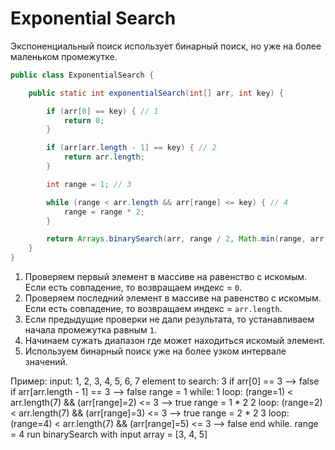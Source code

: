 # Exponential Search

Экспоненциальный поиск использует бинарный поиск, но уже на более маленьком промежутке.

```java
public class ExponentialSearch {

    public static int exponentialSearch(int[] arr, int key) {

        if (arr[0] == key) { // 1
            return 0;
        }

        if (arr[arr.length - 1] == key) { // 2
            return arr.length;
        }

        int range = 1; // 3

        while (range < arr.length && arr[range] <= key) { // 4
            range = range * 2;
        }

        return Arrays.binarySearch(arr, range / 2, Math.min(range, arr.length), key); // 5
    }
}
```

1. Проверяем первый элемент в массиве на равенство с искомым. Если есть совпадение, то возвращаем индекс = `0`.
2. Проверяем последний элемент в массиве на равенство с искомым. Если есть совпадение, то возвращаем индекс = `arr.length`.
3. Если предыдущие проверки не дали результата, то устанавливаем начала промежутка равным `1`.
4. Начинаем сужать диапазон где может находиться искомый элемент.
5. Используем бинарный поиск уже на более узком интервале значений.

Пример:
input: 1, 2, 3, 4, 5, 6, 7
element to search: 3
if arr[0] == 3 --> false
if arr[arr.length - 1] == 3 --> false
range = 1
while:
    1 loop:
        (range=1) < arr.length(7) && (arr[range]=2) <= 3 --> true
        range = 1 * 2
    2 loop:
        (range=2) < arr.length(7) && (arr[range]=3) <= 3 --> true
        range = 2 * 2
    3 loop:
        (range=4) < arr.length(7) && (arr[range]=5) <= 3 --> false
end while.
range = 4
run binarySearch with input array = [3, 4, 5]